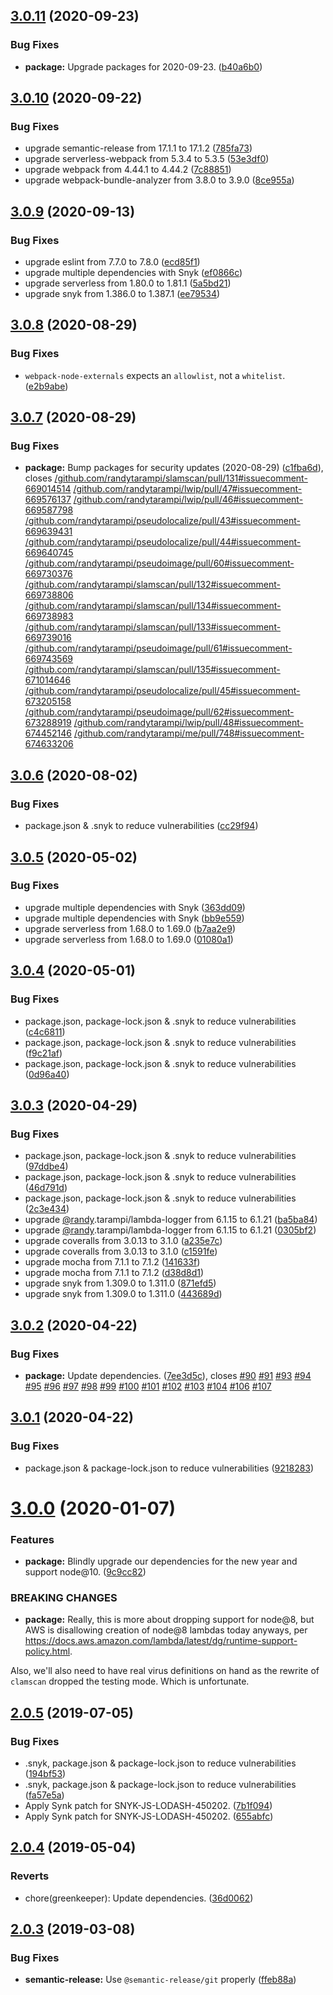 ## [3.0.11](https://github.com/randytarampi/slamscan/compare/v3.0.10...v3.0.11) (2020-09-23)


### Bug Fixes

* **package:** Upgrade packages for 2020-09-23. ([b40a6b0](https://github.com/randytarampi/slamscan/commit/b40a6b0498ab2eadfda5387f5b95c985b4e6157f))

## [3.0.10](https://github.com/randytarampi/slamscan/compare/v3.0.9...v3.0.10) (2020-09-22)


### Bug Fixes

* upgrade semantic-release from 17.1.1 to 17.1.2 ([785fa73](https://github.com/randytarampi/slamscan/commit/785fa73d6caa2713eee86c6a559993e52cb0797b))
* upgrade serverless-webpack from 5.3.4 to 5.3.5 ([53e3df0](https://github.com/randytarampi/slamscan/commit/53e3df011792e3e7206083bc0f7ecd37deaed796))
* upgrade webpack from 4.44.1 to 4.44.2 ([7c88851](https://github.com/randytarampi/slamscan/commit/7c8885171dc36309ed036ea86a598edb25ab451a))
* upgrade webpack-bundle-analyzer from 3.8.0 to 3.9.0 ([8ce955a](https://github.com/randytarampi/slamscan/commit/8ce955ac0cedfb65ecde7d86553b193f2a071df0))

## [3.0.9](https://github.com/randytarampi/slamscan/compare/v3.0.8...v3.0.9) (2020-09-13)


### Bug Fixes

* upgrade eslint from 7.7.0 to 7.8.0 ([ecd85f1](https://github.com/randytarampi/slamscan/commit/ecd85f16908f7c700d19d4357e45745d6bc2d4a6))
* upgrade multiple dependencies with Snyk ([ef0866c](https://github.com/randytarampi/slamscan/commit/ef0866c983de9af261ec2e3b69948e932dda1e12))
* upgrade serverless from 1.80.0 to 1.81.1 ([5a5bd21](https://github.com/randytarampi/slamscan/commit/5a5bd2112822e7587686da247d55ca1fd0913034))
* upgrade snyk from 1.386.0 to 1.387.1 ([ee79534](https://github.com/randytarampi/slamscan/commit/ee795341ea3bd8f9be9559d3c97f881d0fefb095))

## [3.0.8](https://github.com/randytarampi/slamscan/compare/v3.0.7...v3.0.8) (2020-08-29)


### Bug Fixes

* `webpack-node-externals` expects an `allowlist`, not a `whitelist`. ([e2b9abe](https://github.com/randytarampi/slamscan/commit/e2b9abe269f75e35afdde0275eb1cb387354cff2))

## [3.0.7](https://github.com/randytarampi/slamscan/compare/v3.0.6...v3.0.7) (2020-08-29)


### Bug Fixes

* **package:** Bump packages for security updates (2020-08-29) ([c1fba6d](https://github.com/randytarampi/slamscan/commit/c1fba6d3b28a215ddea1e723063429aa53039903)), closes [/github.com/randytarampi/slamscan/pull/131#issuecomment-669014514](https://github.com//github.com/randytarampi/slamscan/pull/131/issues/issuecomment-669014514) [/github.com/randytarampi/lwip/pull/47#issuecomment-669576137](https://github.com//github.com/randytarampi/lwip/pull/47/issues/issuecomment-669576137) [/github.com/randytarampi/lwip/pull/46#issuecomment-669587798](https://github.com//github.com/randytarampi/lwip/pull/46/issues/issuecomment-669587798) [/github.com/randytarampi/pseudolocalize/pull/43#issuecomment-669639431](https://github.com//github.com/randytarampi/pseudolocalize/pull/43/issues/issuecomment-669639431) [/github.com/randytarampi/pseudolocalize/pull/44#issuecomment-669640745](https://github.com//github.com/randytarampi/pseudolocalize/pull/44/issues/issuecomment-669640745) [/github.com/randytarampi/pseudoimage/pull/60#issuecomment-669730376](https://github.com//github.com/randytarampi/pseudoimage/pull/60/issues/issuecomment-669730376) [/github.com/randytarampi/slamscan/pull/132#issuecomment-669738806](https://github.com//github.com/randytarampi/slamscan/pull/132/issues/issuecomment-669738806) [/github.com/randytarampi/slamscan/pull/134#issuecomment-669738983](https://github.com//github.com/randytarampi/slamscan/pull/134/issues/issuecomment-669738983) [/github.com/randytarampi/slamscan/pull/133#issuecomment-669739016](https://github.com//github.com/randytarampi/slamscan/pull/133/issues/issuecomment-669739016) [/github.com/randytarampi/pseudoimage/pull/61#issuecomment-669743569](https://github.com//github.com/randytarampi/pseudoimage/pull/61/issues/issuecomment-669743569) [/github.com/randytarampi/slamscan/pull/135#issuecomment-671014646](https://github.com//github.com/randytarampi/slamscan/pull/135/issues/issuecomment-671014646) [/github.com/randytarampi/pseudolocalize/pull/45#issuecomment-673205158](https://github.com//github.com/randytarampi/pseudolocalize/pull/45/issues/issuecomment-673205158) [/github.com/randytarampi/pseudoimage/pull/62#issuecomment-673288919](https://github.com//github.com/randytarampi/pseudoimage/pull/62/issues/issuecomment-673288919) [/github.com/randytarampi/lwip/pull/48#issuecomment-674452146](https://github.com//github.com/randytarampi/lwip/pull/48/issues/issuecomment-674452146) [/github.com/randytarampi/me/pull/748#issuecomment-674633206](https://github.com//github.com/randytarampi/me/pull/748/issues/issuecomment-674633206)

## [3.0.6](https://github.com/randytarampi/slamscan/compare/v3.0.5...v3.0.6) (2020-08-02)


### Bug Fixes

* package.json & .snyk to reduce vulnerabilities ([cc29f94](https://github.com/randytarampi/slamscan/commit/cc29f949b902a950e087d5be9055360b0b137904))

## [3.0.5](https://github.com/randytarampi/slamscan/compare/v3.0.4...v3.0.5) (2020-05-02)


### Bug Fixes

* upgrade multiple dependencies with Snyk ([363dd09](https://github.com/randytarampi/slamscan/commit/363dd09e139724c4cd1e5917daf466e97b54d103))
* upgrade multiple dependencies with Snyk ([bb9e559](https://github.com/randytarampi/slamscan/commit/bb9e5596472dd7db0c4671d6ea104e585a1e0488))
* upgrade serverless from 1.68.0 to 1.69.0 ([b7aa2e9](https://github.com/randytarampi/slamscan/commit/b7aa2e996a08858f5013ec90c94899927cbdedd5))
* upgrade serverless from 1.68.0 to 1.69.0 ([01080a1](https://github.com/randytarampi/slamscan/commit/01080a1ebe10378920a831cdf56b232347dbfec3))

## [3.0.4](https://github.com/randytarampi/slamscan/compare/v3.0.3...v3.0.4) (2020-05-01)


### Bug Fixes

* package.json, package-lock.json & .snyk to reduce vulnerabilities ([c4c6811](https://github.com/randytarampi/slamscan/commit/c4c681149df39f0f77cb758daa111db5d5d2c2ab))
* package.json, package-lock.json & .snyk to reduce vulnerabilities ([f9c21af](https://github.com/randytarampi/slamscan/commit/f9c21afd0cff606885d9e55c965d5c5a8070a984))
* package.json, package-lock.json & .snyk to reduce vulnerabilities ([0d96a40](https://github.com/randytarampi/slamscan/commit/0d96a40d05779b777fa316b14675f42d2489a35f))

## [3.0.3](https://github.com/randytarampi/slamscan/compare/v3.0.2...v3.0.3) (2020-04-29)


### Bug Fixes

* package.json, package-lock.json & .snyk to reduce vulnerabilities ([97ddbe4](https://github.com/randytarampi/slamscan/commit/97ddbe44cf19012153fc8fc3da17bc2a8c62d671))
* package.json, package-lock.json & .snyk to reduce vulnerabilities ([46d791d](https://github.com/randytarampi/slamscan/commit/46d791d7e4a292109a76ca95cb3a61239eca76ea))
* package.json, package-lock.json & .snyk to reduce vulnerabilities ([2c3e434](https://github.com/randytarampi/slamscan/commit/2c3e4341e547fc07ce333451cf060589a431a4d9))
* upgrade [@randy](https://github.com/randy).tarampi/lambda-logger from 6.1.15 to 6.1.21 ([ba5ba84](https://github.com/randytarampi/slamscan/commit/ba5ba84f19d4be15fecbf9a085dbf6d26ae19517))
* upgrade [@randy](https://github.com/randy).tarampi/lambda-logger from 6.1.15 to 6.1.21 ([0305bf2](https://github.com/randytarampi/slamscan/commit/0305bf2c886b7f90a4543296fe9e7af0cea809f6))
* upgrade coveralls from 3.0.13 to 3.1.0 ([a235e7c](https://github.com/randytarampi/slamscan/commit/a235e7c1b32e12b99c1b504fff19a1dc2ffa586b))
* upgrade coveralls from 3.0.13 to 3.1.0 ([c1591fe](https://github.com/randytarampi/slamscan/commit/c1591fea4644f45e248e8765a282fa383cf47d41))
* upgrade mocha from 7.1.1 to 7.1.2 ([141633f](https://github.com/randytarampi/slamscan/commit/141633f9ce081cf6e195f64f5ff074d51c98da55))
* upgrade mocha from 7.1.1 to 7.1.2 ([d38d8d1](https://github.com/randytarampi/slamscan/commit/d38d8d19f3b101fcfd4aea21e698cae59df7dded))
* upgrade snyk from 1.309.0 to 1.311.0 ([871efd5](https://github.com/randytarampi/slamscan/commit/871efd5e429e2f707ffffdf91727f614aea7e46a))
* upgrade snyk from 1.309.0 to 1.311.0 ([443689d](https://github.com/randytarampi/slamscan/commit/443689dbd27690871c187e92a604fe1998ddcabb))

## [3.0.2](https://github.com/randytarampi/slamscan/compare/v3.0.1...v3.0.2) (2020-04-22)


### Bug Fixes

* **package:** Update dependencies. ([7ee3d5c](https://github.com/randytarampi/slamscan/commit/7ee3d5c0f5f3213b0c960feb62215e13ddb13a5e)), closes [#90](https://github.com/randytarampi/slamscan/issues/90) [#91](https://github.com/randytarampi/slamscan/issues/91) [#93](https://github.com/randytarampi/slamscan/issues/93) [#94](https://github.com/randytarampi/slamscan/issues/94) [#95](https://github.com/randytarampi/slamscan/issues/95) [#96](https://github.com/randytarampi/slamscan/issues/96) [#97](https://github.com/randytarampi/slamscan/issues/97) [#98](https://github.com/randytarampi/slamscan/issues/98) [#99](https://github.com/randytarampi/slamscan/issues/99) [#100](https://github.com/randytarampi/slamscan/issues/100) [#101](https://github.com/randytarampi/slamscan/issues/101) [#102](https://github.com/randytarampi/slamscan/issues/102) [#103](https://github.com/randytarampi/slamscan/issues/103) [#104](https://github.com/randytarampi/slamscan/issues/104) [#106](https://github.com/randytarampi/slamscan/issues/106) [#107](https://github.com/randytarampi/slamscan/issues/107)

## [3.0.1](https://github.com/randytarampi/slamscan/compare/v3.0.0...v3.0.1) (2020-04-22)


### Bug Fixes

* package.json & package-lock.json to reduce vulnerabilities ([9218283](https://github.com/randytarampi/slamscan/commit/92182834a0620dd0e3a48ce4b5b2b87fd15cc426))

# [3.0.0](https://github.com/randytarampi/slamscan/compare/v2.0.5...v3.0.0) (2020-01-07)


### Features

* **package:** Blindly upgrade our dependencies for the new year and support node@10. ([9c9cc82](https://github.com/randytarampi/slamscan/commit/9c9cc8294b6ab40920d44319c1168119491ec1f4))


### BREAKING CHANGES

* **package:** Really, this is more about dropping support for node@8, but AWS is disallowing creation of node@8 lambdas today anyways, per https://docs.aws.amazon.com/lambda/latest/dg/runtime-support-policy.html.

Also, we'll also need to have real virus definitions on hand as the rewrite of `clamscan` dropped the testing mode. Which is unfortunate.

## [2.0.5](https://github.com/randytarampi/slamscan/compare/v2.0.4...v2.0.5) (2019-07-05)


### Bug Fixes

* .snyk, package.json & package-lock.json to reduce vulnerabilities ([194bf53](https://github.com/randytarampi/slamscan/commit/194bf53))
* .snyk, package.json & package-lock.json to reduce vulnerabilities ([fa57e5a](https://github.com/randytarampi/slamscan/commit/fa57e5a))
* Apply Synk patch for SNYK-JS-LODASH-450202. ([7b1f094](https://github.com/randytarampi/slamscan/commit/7b1f094))
* Apply Synk patch for SNYK-JS-LODASH-450202. ([655abfc](https://github.com/randytarampi/slamscan/commit/655abfc))

## [2.0.4](https://github.com/randytarampi/slamscan/compare/v2.0.3...v2.0.4) (2019-05-04)


### Reverts

* chore(greenkeeper): Update dependencies. ([36d0062](https://github.com/randytarampi/slamscan/commit/36d0062))

## [2.0.3](https://github.com/randytarampi/slamscan/compare/v2.0.2...v2.0.3) (2019-03-08)


### Bug Fixes

* **semantic-release:** Use `@semantic-release/git` properly ([ffeb88a](https://github.com/randytarampi/slamscan/commit/ffeb88a))

